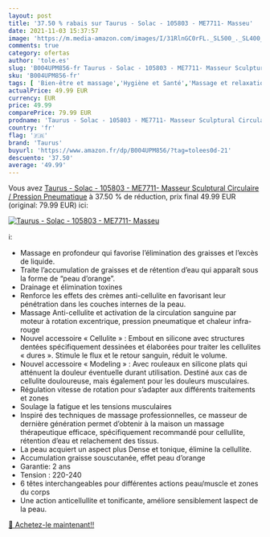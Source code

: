 ```yaml
---
layout: post
title: '37.50 % rabais sur Taurus - Solac - 105803 - ME7711- Masseu'
date: 2021-11-03 15:37:57
image: 'https://m.media-amazon.com/images/I/31RlnGC0rFL._SL500_._SL400_.jpg'
comments: true
category: ofertas
author: 'tole.es'
slug: 'B004UPM856-fr Taurus - Solac - 105803 - ME7711- Masseur Sculptural...'
sku: 'B004UPM856-fr'
tags: [ 'Bien-être et massage','Hygiène et Santé','Massage et relaxation','Masseurs électriques','Masseurs électriques portables','taurus', ]
actualPrice: 49.99 EUR
currency: EUR
price: 49.99
comparePrice: 79.99 EUR
prodname: 'Taurus - Solac - 105803 - ME7711- Masseur Sculptural Circulaire / Pression Pneumatique'
country: 'fr'
flag: '🇫🇷'
brand: 'Taurus'
buyurl: 'https://www.amazon.fr/dp/B004UPM856/?tag=tolees0d-21'
descuento: '37.50'
average: '49.99'
---
```


Vous avez [Taurus - Solac - 105803 - ME7711- Masseur Sculptural Circulaire / Pression Pneumatique](https://www.amazon.fr/dp/B004UPM856/?tag=tolees0d-21)  à  37.50 % de réduction, prix final  49.99 EUR (original: 79.99 EUR) ici:

[![Taurus - Solac - 105803 - ME7711- Masseu](https://m.media-amazon.com/images/I/31RlnGC0rFL._SL500_._SL400_.jpg)](https://www.amazon.fr/dp/B004UPM856/?tag=tolees0d-21)

ℹ️:

- Massage en profondeur qui favorise l’élimination des graisses et l’excès de liquide.
- Traite l’accumulation de graisses et de rétention d’eau qui apparaît sous la forme de “peau d’orange”.
- Drainage et élimination toxines
- Renforce les effets des crèmes anti-cellulite en favorisant leur pénétration dans les couches internes de la peau.
- Massage Anti-cellulite et activation de la circulation sanguine par moteur à rotation excentrique, pression pneumatique et chaleur infra-rouge
- Nouvel accessoire « Cellulite » : Embout en silicone avec structures dentées spécifiquement dessinées et élaborées pour traiter les cellulites « dures ». Stimule le flux et le retour sanguin, réduit le volume.
- Nouvel accessoire « Modeling » : Avec rouleaux en silicone plats qui atténuent la douleur éventuelle durant utilisation. Destiné aux cas de cellulite douloureuse, mais également pour les douleurs musculaires.
- Régulation vitesse de rotation pour s’adapter aux différents traitements et zones
- Soulage la fatigue et les tensions musculaires
- Inspiré des techniques de massage professionnelles, ce masseur de dernière génération permet d’obtenir à la maison un massage thérapeutique efficace, spécifiquement recommandé pour cellullite, rétention d’eau et relachement des tissus.
- La peau acquiert un aspect plus Dense et tonique, élimine la cellullite.
- Accumulation graisse souscutanée, effet peau d’orange
- Garantie: 2 ans
- Tension : 220-240
- 6 têtes interchangeables pour différentes actions peau/muscle et zones du corps
- Une action anticellullite et tonificante, améliore sensiblement laspect de la peau.

[🛒 Achetez-le maintenant!!](https://www.amazon.fr/dp/B004UPM856/?tag=tolees0d-21)
